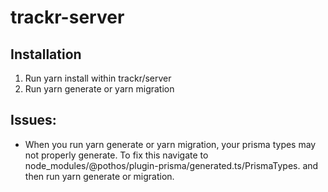# trackr-server

## Installation
1. Run yarn install within trackr/server
2. Run yarn generate or yarn migration


## Issues: 
- When you run yarn generate or yarn migration, your prisma types may not properly generate. To fix this navigate to node_modules/@pothos/plugin-prisma/generated.ts/PrismaTypes. and then run yarn generate or migration.

